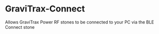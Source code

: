 # GraviTrax-Connect
Allows GraviTrax Power RF stones to be connected to your PC via the BLE Connect stone
